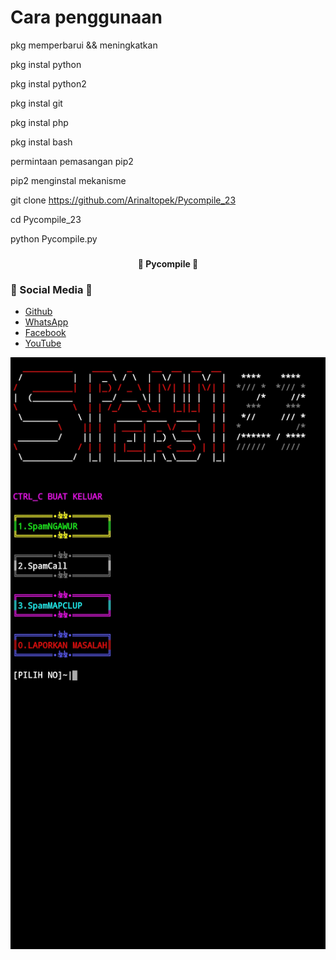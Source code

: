 # Cara penggunaan
pkg memperbarui && meningkatkan

pkg instal python

pkg instal python2

pkg instal git

pkg instal php

pkg instal bash

permintaan pemasangan pip2

pip2 menginstal mekanisme

git clone https://github.com/Arinaltopek/Pycompile_23

cd Pycompile_23

python Pycompile.py

### <h4 align="center">🔰 Pycompile 🔰</h4>
### 📱 Social Media 📱
- <a href="https://github.com/Arinaltopek">Github</a>
- <a href="https://api.whatsapp.com/send?phone=6281212459969">WhatsApp</a>
- <a href="https://m.facebook.com/arinal.bayhaqi.3">Facebook</a>
- <a href="https://youtube.com/channel/UCizU7kz1sKzU5tB9aalbNRw">YouTube</a>
<center><img src="https://github.com/Arinaltopek/Spammers23/blob/main/IMG_20210913_070752.jpg"></img></center>
